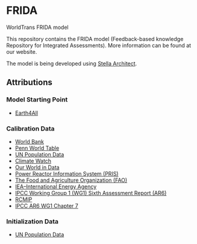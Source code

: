 # FRIDA
WorldTrans FRIDA model

This repository contains the FRIDA model (Feedback-based knowledge Repository for Integrated Assessments). More information can be found at our website.  

The model is being developed using <a href="https://www.iseesystems.com/store/products/stella-architect.aspx">Stella Architect</a>.

## Attributions
### Model Starting Point
<ul>
  <li>
    <a href="https://stockholmuniversity.app.box.com/s/uh7fjh52pvh7yx1mqfwqcyxdcvegrodf/folder/170486609958">Earth4All</a>
  </li>
</ul>

### Calibration Data
<ul>
  <li>
<a href="https://data.worldbank.org/indicator/SL.TLF.TOTL.IN![image](https://user-images.githubusercontent.com/836714/212984095-ef06b69a-27ef-4b88-9aa9-06915e44fcad.png)">World Bank</a>
  </li>
  <li>
    <a href="https://www.rug.nl/ggdc/productivity/pwt/?lang=en)![image](https://user-images.githubusercontent.com/836714/212984275-e1900097-5d43-4ccc-bb23-04bcbf5f04fe.png)
">Penn World Table</a>
  </li>
  <li>
    <a href="https://population.un.org/wpp/Download/Standard/MostUsed/">UN Population Data</a>
  </li>
  <li>
    <a href="https://www.climatewatchdata.org/ghg-emissions?end_year=2018&gases=co2&start_year=1990![image](https://user-images.githubusercontent.com/836714/212984806-f421a07c-c207-46da-9c49-83848be53cc5.png)">Climate Watch</a>
  </li>
  <li>
      <a href="https://ourworldindata.org/grapher/labor-share-of-gdp?country=~OWID_WRL![image](https://user-images.githubusercontent.com/836714/212985048-65c83940-3824-4550-b22b-499d385889d0.png)">Our World in Data</a>
  </li>
  <li>
    <a href="https://pris.iaea.org/PRIS/WorldStatistics/WorldTrendNuclearPowerCapacity.aspx">Power Reactor Information System (PRIS)</a> 
  </li>
  <li>
    <a href="https://www.fao.org/home/en/">The Food and Agriculture Organization (FAO) </a> 
  </li>
  <li> 
    <a href="https://www.iea.org/data-and-statistics/charts/installed-power-generation-capacity-by-source-in-the-stated-policies-scenario-2000-2040">IEA–International Energy Agency</a> 
  </li>
  <li>
    <a href="https://zenodo.org/record/5705391#.Y9wBpS-l2Rs">IPCC Working Group 1 (WG1) Sixth Assessment Report (AR6)</a>
  </li>
  <li>
  <a href="https://www.rcmip.org/">RCMIP</a>
  </li>
  <li>
    <a href="https://github.com/chrisroadmap/ar6">IPCC AR6 WG1 Chapter 7</a>
</ul>

### Initialization Data
<ul>
  <li>
    <a href="https://population.un.org/wpp/Download/Standard/MostUsed/">UN Population Data</a>
  </li>
</ul>
  



